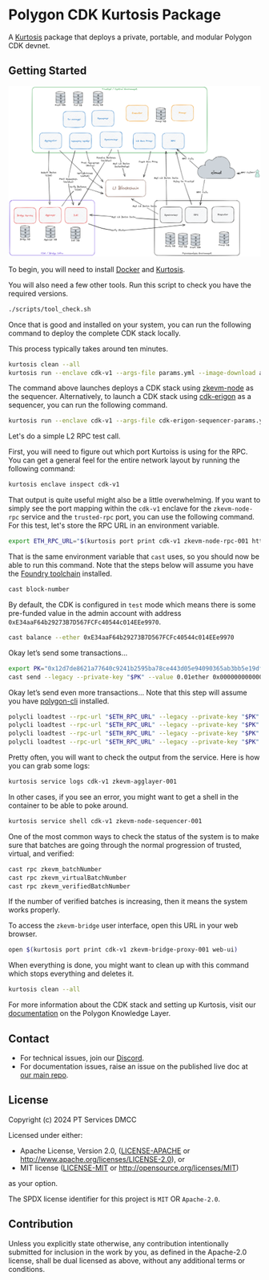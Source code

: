 # Polygon CDK Kurtosis Package

A [Kurtosis](https://github.com/kurtosis-tech/kurtosis) package that deploys a private, portable, and modular Polygon CDK devnet.

## Getting Started

![Architecture Diagram](./docs/img/architecture.png)

To begin, you will need to install [Docker](https://docs.docker.com/get-docker/) and [Kurtosis](https://docs.kurtosis.com/install/).

You will also need a few other tools. Run this script to check you have the required versions.

```bash
./scripts/tool_check.sh
```

Once that is good and installed on your system, you can run the following command to deploy the complete CDK stack locally.

This process typically takes around ten minutes.

```bash
kurtosis clean --all
kurtosis run --enclave cdk-v1 --args-file params.yml --image-download always .
```

The command above launches deploys a CDK stack using [zkevm-node](https://github.com/0xPolygonHermez/zkevm-node) as the sequencer. Alternatively, to launch a CDK stack using [cdk-erigon](https://github.com/0xPolygonHermez/cdk-erigon) as a sequencer, you can run the following command.

```bash
kurtosis run --enclave cdk-v1 --args-file cdk-erigon-sequencer-params.yml --image-download always .
```

Let's do a simple L2 RPC test call.

First, you will need to figure out which port Kurtoiss is using for the RPC. You can get a general feel for the entire network layout by running the following command:

```bash
kurtosis enclave inspect cdk-v1
```

That output is quite useful might also be a little overwhelming. If you want to simply see the port mapping within the `cdk-v1` enclave for the `zkevm-node-rpc` service and the `trusted-rpc` port, you can use the following command. For this test, let's store the RPC URL in an environment variable.

```bash
export ETH_RPC_URL="$(kurtosis port print cdk-v1 zkevm-node-rpc-001 http-rpc)"
```

That is the same environment variable that `cast` uses, so you should now be able to run this command. Note that the steps below will assume you have the [Foundry toolchain](https://book.getfoundry.sh/getting-started/installation) installed.

```bash
cast block-number
```

By default, the CDK is configured in `test` mode which means there is some pre-funded value in the admin account with address `0xE34aaF64b29273B7D567FCFc40544c014EEe9970`.

```bash
cast balance --ether 0xE34aaF64b29273B7D567FCFc40544c014EEe9970
```

Okay let’s send some transactions...

```bash
export PK="0x12d7de8621a77640c9241b2595ba78ce443d05e94090365ab3bb5e19df82c625"
cast send --legacy --private-key "$PK" --value 0.01ether 0x0000000000000000000000000000000000000000
```

Okay let’s send even more transactions... Note that this step will assume you have [polygon-cli](https://github.com/maticnetwork/polygon-cli) installed.

```bash
polycli loadtest --rpc-url "$ETH_RPC_URL" --legacy --private-key "$PK" --verbosity 700 --requests 500 --rate-limit 5 --mode t
polycli loadtest --rpc-url "$ETH_RPC_URL" --legacy --private-key "$PK" --verbosity 700 --requests 500 --rate-limit 10 --mode t
polycli loadtest --rpc-url "$ETH_RPC_URL" --legacy --private-key "$PK" --verbosity 700 --requests 500 --rate-limit 10 --mode 2
polycli loadtest --rpc-url "$ETH_RPC_URL" --legacy --private-key "$PK" --verbosity 700 --requests 500 --rate-limit 3  --mode uniswapv3
```

Pretty often, you will want to check the output from the service. Here is how you can grab some logs:

```bash
kurtosis service logs cdk-v1 zkevm-agglayer-001
```

In other cases, if you see an error, you might want to get a shell in the container to be able to poke around.

```bash
kurtosis service shell cdk-v1 zkevm-node-sequencer-001
```

One of the most common ways to check the status of the system is to make sure that batches are going through the normal progression of trusted, virtual, and verified:

```bash
cast rpc zkevm_batchNumber
cast rpc zkevm_virtualBatchNumber
cast rpc zkevm_verifiedBatchNumber
```

If the number of verified batches is increasing, then it means the system works properly.

To access the `zkevm-bridge` user interface, open this URL in your web browser.

```bash
open $(kurtosis port print cdk-v1 zkevm-bridge-proxy-001 web-ui)
```

When everything is done, you might want to clean up with this command which stops everything and deletes it.

```bash
kurtosis clean --all
```

For more information about the CDK stack and setting up Kurtosis, visit our [documentation](https://docs.polygon.technology/cdk/) on the Polygon Knowledge Layer.

## Contact

- For technical issues, join our [Discord](https://discord.gg/0xpolygondevs).
- For documentation issues, raise an issue on the published live doc at [our main repo](https://github.com/0xPolygon/polygon-docs).

## License

Copyright (c) 2024 PT Services DMCC

Licensed under either:

- Apache License, Version 2.0, ([LICENSE-APACHE](./LICENSE-APACHE) or http://www.apache.org/licenses/LICENSE-2.0), or
- MIT license ([LICENSE-MIT](./LICENSE-MIT) or http://opensource.org/licenses/MIT)

as your option.

The SPDX license identifier for this project is `MIT` OR `Apache-2.0`.

## Contribution

Unless you explicitly state otherwise, any contribution intentionally submitted for inclusion in the work by you, as defined in the Apache-2.0 license, shall be dual licensed as above, without any additional terms or conditions.
